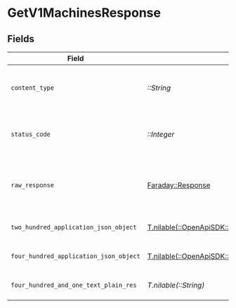 # GetV1MachinesResponse


## Fields

| Field                                                                                                                                  | Type                                                                                                                                   | Required                                                                                                                               | Description                                                                                                                            |
| -------------------------------------------------------------------------------------------------------------------------------------- | -------------------------------------------------------------------------------------------------------------------------------------- | -------------------------------------------------------------------------------------------------------------------------------------- | -------------------------------------------------------------------------------------------------------------------------------------- |
| `content_type`                                                                                                                         | *::String*                                                                                                                             | :heavy_check_mark:                                                                                                                     | HTTP response content type for this operation                                                                                          |
| `status_code`                                                                                                                          | *::Integer*                                                                                                                            | :heavy_check_mark:                                                                                                                     | HTTP response status code for this operation                                                                                           |
| `raw_response`                                                                                                                         | [Faraday::Response](https://www.rubydoc.info/gems/faraday/Faraday/Response)                                                            | :heavy_check_mark:                                                                                                                     | Raw HTTP response; suitable for custom response parsing                                                                                |
| `two_hundred_application_json_object`                                                                                                  | [T.nilable(::OpenApiSDK::Operations::GetV1MachinesResponseBody)](../../models/operations/getv1machinesresponsebody.md)                 | :heavy_minus_sign:                                                                                                                     | Machines retrieved successfully                                                                                                        |
| `four_hundred_application_json_object`                                                                                                 | [T.nilable(::OpenApiSDK::Operations::GetV1MachinesMachinesResponseBody)](../../models/operations/getv1machinesmachinesresponsebody.md) | :heavy_minus_sign:                                                                                                                     | Error in retrieving machines                                                                                                           |
| `four_hundred_and_one_text_plain_res`                                                                                                  | *T.nilable(::String)*                                                                                                                  | :heavy_minus_sign:                                                                                                                     | Invalid or expired token                                                                                                               |